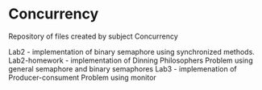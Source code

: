 # Concurrency
Repository of files created by subject Concurrency

Lab2 - implementation of binary semaphore using synchronized methods.
Lab2-homework - implementation of Dinning Philosophers Problem using general semaphore and binary semaphores
Lab3 - implemenation of Producer-consument Problem using monitor
